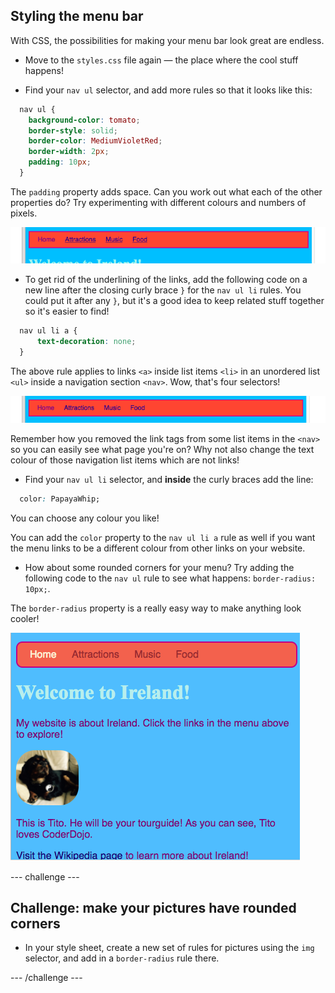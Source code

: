 ## Styling the menu bar

With CSS, the possibilities for making your menu bar look great are endless. 

- Move to the `styles.css` file again — the place where the cool stuff happens!

- Find your `nav ul` selector, and add more rules so that it looks like this:

```css
  nav ul {
    background-color: tomato;
    border-style: solid;
    border-color: MediumVioletRed;
    border-width: 2px;
    padding: 10px;
  }
```

The `padding` property adds space. Can you work out what each of the other properties do? Try experimenting with different colours and numbers of pixels.  

![Menu bar with borders and padding added](images/egMenuBarMoreStyle.png)

- To get rid of the underlining of the links, add the following code on a new line after the closing curly brace `}` for the `nav ul li` rules. You could put it after any `}`, but it's a good idea to keep related stuff together so it's easier to find!

```css
  nav ul li a {
      text-decoration: none;
  }
```
   
The above rule applies to links `<a>` inside list items `<li>` in an unordered list `<ul>` inside a navigation section `<nav>`. Wow, that's four selectors! 

![Menu bar with link underlining removed](images/egMenuBarNoUnderline.png)

Remember how you removed the link tags from some list items in the `<nav>` so you can easily see what page you're on? Why not also change the text colour of those navigation list items which are not links! 

- Find your `nav ul li` selector, and **inside** the curly braces add the line:

```css
  color: PapayaWhip;
```

You can choose any colour you like! 
  
You can add the `color` property to the `nav ul li a` rule as well if you want the menu links to be a different colour from other links on your website.

- How about some rounded corners for your menu? Try adding the following code to the `nav ul` rule to see what happens: `border-radius: 10px;`.
  
The `border-radius` property is a really easy way to make anything look cooler! 

![Example of stylesheet and web page](images/egMenuBarFullStyles_result.png)

--- challenge ---

## Challenge: make your pictures have rounded corners

- In your style sheet, create a new set of rules for pictures using the `img` selector, and add in a `border-radius` rule there.

--- /challenge ---
